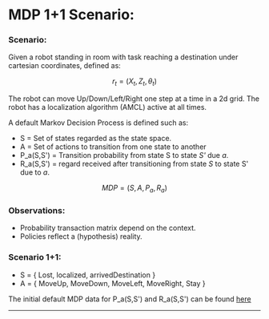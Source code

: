 # MDP 1+1 Scenario:

### Scenario:
Given a robot standing in room with task reaching a destination under cartesian coordinates, defined as:
```math
r_{t}=(X_{t},Z_{t},\theta_{t})
```

The robot can move Up/Down/Left/Right one step at a time in a 2d grid. The robot has a localization algorithm (AMCL) active at all times.

A default Markov Decision Process is defined such as:


* S = Set of states regarded as the state space. 
* A = Set of actions to transition from one state to another
* P_a(S,S') = Transition probability from state S to state *S'* due *a*. 
* R_a(S,S') = regard received after transitioning from state *S* to state S' due to *a*.
  
```math
MDP=(S,A,P_a,R_a) 
	
```

### Observations:
* Probability transaction matrix depend on the context. 
* Policies reflect a (hypothesis) reality.

### Scenario 1+1:

* S = { Lost, localized, arrivedDestination }
* A = { MoveUp, MoveDown, MoveLeft, MoveRight, Stay }

The initial default MDP data for P_a(S,S') and R_a(S,S') can be found [here](https://github.com/adrianLIrobotics/MDP/blob/main/MPD_Data/ThirdDafeultMDP.xlsx)
_____



